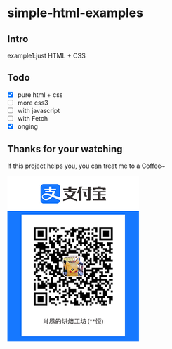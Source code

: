 # simple-html-examples

## Intro

example1:just HTML + CSS 

## Todo

* [x] pure html + css
* [ ] more css3
* [ ] with javascript
* [ ] with Fetch
* [x] onging

## Thanks for your watching

If this project helps you, you can treat me to a Coffee~

![ali](https://raw.githubusercontent.com/WooZH/simple-html-examples/main/alipay-code.png)
